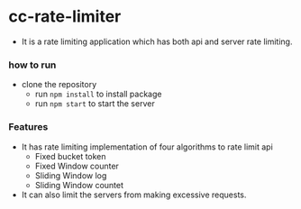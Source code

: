 # cc-rate-limiter
- It is a rate limiting application which has both api and server rate limiting.
### how to run
- clone the repository
    - run `npm install` to install package
    - run `npm start` to start the server
### Features
- It has rate limiting implementation of four algorithms to rate limit api
    - Fixed bucket token
    - Fixed Window counter
    - Sliding Window log
    - Sliding Window countet
- It can also limit the servers from making excessive requests.        